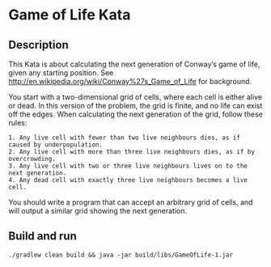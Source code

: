 # Game of Life Kata

## Description
This Kata is about calculating the next generation of Conway’s game of life, given any starting position.
See http://en.wikipedia.org/wiki/Conway%27s_Game_of_Life for background.

You start with a two-dimensional grid of cells, where each cell is either alive or dead.
In this version of the problem, the grid is finite, and no life can exist off the edges.
When calculating the next generation of the grid, follow these rules:
```
1. Any live cell with fewer than two live neighbours dies, as if caused by underpopulation.
2. Any live cell with more than three live neighbours dies, as if by overcrowding.
3. Any live cell with two or three live neighbours lives on to the next generation.
4. Any dead cell with exactly three live neighbours becomes a live cell.
```

You should write a program that can accept an arbitrary grid of cells, and will output a similar grid showing the next generation.

## Build and run
```
./gradlew clean build && java -jar build/libs/GameOfLife-1.jar
```